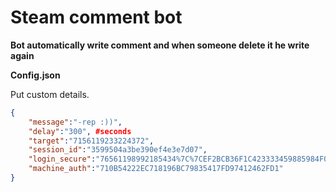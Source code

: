 Steam comment bot
============
**Bot automatically write comment and when someone delete it he write again**

**Config.json**

Put custom details.
```json
{
    "message":"-rep :))",
    "delay":"300", #seconds
    "target":"7156119233224372",
    "session_id":"3599504a3be390ef4e3e7d07",
    "login_secure":"76561198992185434%7C%7CEF2BCB36F1C423333459885984F09A1D195018C0",
    "machine_auth":"710B54222EC718196BC79835417FD97412462FD1"
}
```
